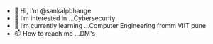- 👋 Hi, I’m @sankalpbhange
- 👀 I’m interested in ...Cybersecurity
- 🌱 I’m currently learning ...Computer Engineering fromm VIIT pune
- 📫 How to reach me ...DM's

<!---
sankalpbhange/sankalpbhange is a ✨ special ✨ repository because its `README.md` (this file) appears on your GitHub profile.
You can click the Preview link to take a look at your changes.
--->
